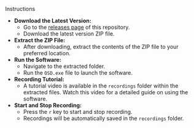 Instructions
    <ul>
        <li>
            <strong>Download the Latest Version:</strong>
            <ul>
                <li>Go to the <a href="https://github.com/saijapesh/OSD-On_Screen_Display/releases">releases page</a> of this repository.</li>
                <li>Download the latest version ZIP file.</li>
            </ul>
        </li>
        <li>
            <strong>Extract the ZIP File:</strong>
            <ul>
                <li>After downloading, extract the contents of the ZIP file to your preferred location.</li>
            </ul>
        </li>
        <li>
            <strong>Run the Software:</strong>
            <ul>
                <li>Navigate to the extracted folder.</li>
                <li>Run the <code>OSD.exe</code> file to launch the software.</li>
            </ul>
        </li>
        <li>
            <strong>Recording Tutorial:</strong>
            <ul>
                <li>A tutorial video is available in the <code>recordings</code> folder within the extracted files. Watch this video for a detailed guide on using the software.</li>
            </ul>
        </li>
        <li>
            <strong>Start and Stop Recording:</strong>
            <ul>
                <li>Press the <code>r</code> key to start and stop recording.</li>
                <li>Recordings will be automatically saved in the <code>recordings</code> folder.</li>
            </ul>
        </li>
    </ul>
    

